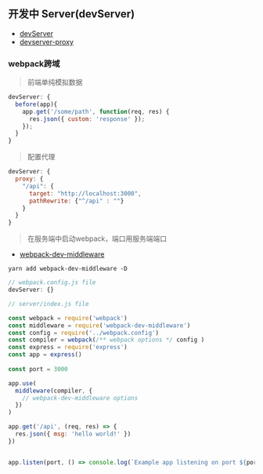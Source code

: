 ## 开发中 Server(devServer)

- [devServer](https://www.webpackjs.com/configuration/dev-server/)
- [devserver-proxy](https://www.webpackjs.com/configuration/dev-server/#devserver-proxy)


### webpack跨域

> 前端单纯模拟数据
```js
devServer: {
  before(app){
    app.get('/some/path', function(req, res) {
      res.json({ custom: 'response' });
    });
  }
}
```

> 配置代理
```js
devServer: {
  proxy: {
    "/api": {
      target: "http://localhost:3000",
      pathRewrite: {"^/api" : ""}
    }
  }
}
```

> 在服务端中启动webpack，端口用服务端端口
- [webpack-dev-middleware](https://www.npmjs.com/package/webpack-dev-middleware)

`yarn add webpack-dev-middleware -D`

```js
// webpack.config.js file
devServer: {}
```

```js
// server/index.js file

const webpack = require('webpack')
const middleware = require('webpack-dev-middleware')
const config = require('../webpack.config')
const compiler = webpack(/** webpack options */ config )
const express = require('express')
const app = express()
 
const port = 3000

app.use(
  middleware(compiler, {
    // webpack-dev-middleware options
  })
)

app.get('/api', (req, res) => {
  res.json({ msg: 'hello world!' })
})


app.listen(port, () => console.log(`Example app listening on port ${port}!`))
```
